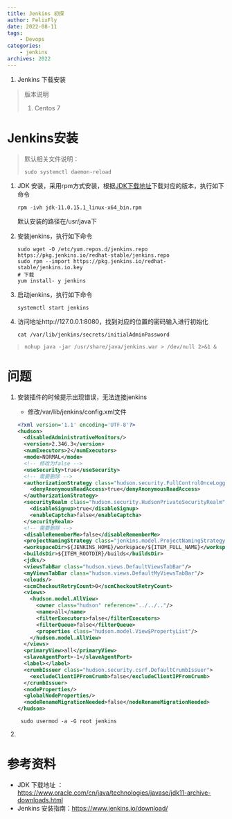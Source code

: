 ```yaml
---
title: Jenkins 初探
author: FelixFly
date: 2022-08-11
tags:
    - Devops
categories: 
    - jenkins
archives: 2022
---
```


1. Jenkins 下载安装

   

<!-- more -->

> 版本说明
>
> 1. Centos 7 

# Jenkins安装

> 默认相关文件说明：
>
> ```shell
> sudo systemctl daemon-reload
> ```

1. JDK 安装，采用rpm方式安装，根据[JDK下载地址](https://www.oracle.com/cn/java/technologies/javase/jdk11-archive-downloads.html)下载对应的版本，执行如下命令

   ```shell
   rpm -ivh jdk-11.0.15.1_linux-x64_bin.rpm
   ```

   默认安装的路径在/usr/java下

2. 安装jenkins，执行如下命令

   ```shell
   sudo wget -O /etc/yum.repos.d/jenkins.repo https://pkg.jenkins.io/redhat-stable/jenkins.repo
   sudo rpm --import https://pkg.jenkins.io/redhat-stable/jenkins.io.key
   # 下载
   yum install- y jenkins
   ```

3. 启动jenkins，执行如下命令

   ```shell
   systemctl start jenkins
   ```

4. 访问地址http://127.0.0.1:8080，找到对应的位置的密码输入进行初始化

   ```shell
   cat /var/lib/jenkins/secrets/initialAdminPassword
   ```

> ```
> nohup java -jar /usr/share/java/jenkins.war > /dev/null 2>&1 &
> ```



# 问题

1. 安装插件的时候提示出现错误，无法连接jenkins

   * 修改/var/lib/jenkins/config.xml文件

   ```xml
   <?xml version='1.1' encoding='UTF-8'?>
   <hudson>
     <disabledAdministrativeMonitors/>
     <version>2.346.3</version>
     <numExecutors>2</numExecutors>
     <mode>NORMAL</mode>
     <!-- 修改为false -->
     <useSecurity>true</useSecurity> 
     <!-- 需要删除 -->
     <authorizationStrategy class="hudson.security.FullControlOnceLoggedInAuthorizationStrategy">
       <denyAnonymousReadAccess>true</denyAnonymousReadAccess>
     </authorizationStrategy>
     <securityRealm class="hudson.security.HudsonPrivateSecurityRealm">
       <disableSignup>true</disableSignup>
       <enableCaptcha>false</enableCaptcha>
     </securityRealm>
     <!-- 需要删除 -->
     <disableRememberMe>false</disableRememberMe>
     <projectNamingStrategy class="jenkins.model.ProjectNamingStrategy$DefaultProjectNamingStrategy"/>
     <workspaceDir>${JENKINS_HOME}/workspace/${ITEM_FULL_NAME}</workspaceDir>
     <buildsDir>${ITEM_ROOTDIR}/builds</buildsDir>
     <jdks/>
     <viewsTabBar class="hudson.views.DefaultViewsTabBar"/>
     <myViewsTabBar class="hudson.views.DefaultMyViewsTabBar"/>
     <clouds/>
     <scmCheckoutRetryCount>0</scmCheckoutRetryCount>
     <views>
       <hudson.model.AllView>
         <owner class="hudson" reference="../../.."/>
         <name>all</name>
         <filterExecutors>false</filterExecutors>
         <filterQueue>false</filterQueue>
         <properties class="hudson.model.View$PropertyList"/>
       </hudson.model.AllView>
     </views>
     <primaryView>all</primaryView>
     <slaveAgentPort>-1</slaveAgentPort>
     <label></label>
     <crumbIssuer class="hudson.security.csrf.DefaultCrumbIssuer">
       <excludeClientIPFromCrumb>false</excludeClientIPFromCrumb>
     </crumbIssuer>
     <nodeProperties/>
     <globalNodeProperties/>
     <nodeRenameMigrationNeeded>false</nodeRenameMigrationNeeded>
   </hudson>
   ```

   ```shell
    sudo usermod -a -G root jenkins
   ```

2. 

# 参考资料

* JDK 下载地址 ：https://www.oracle.com/cn/java/technologies/javase/jdk11-archive-downloads.html
* Jenkins 安装指南：https://www.jenkins.io/download/





